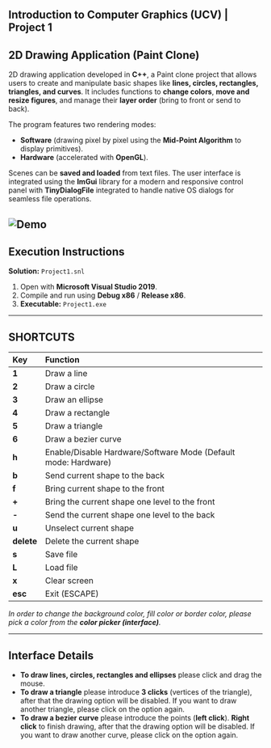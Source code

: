 Introduction to Computer Graphics (UCV) | Project 1
---

## 2D Drawing Application (Paint Clone)

2D drawing application developed in **C++**, a Paint clone project that allows users to create and manipulate basic shapes like **lines, circles, rectangles, triangles, and curves**. It includes functions to **change colors**, **move and resize figures**, and manage their **layer order** (bring to front or send to back).

The program features two rendering modes: 
* **Software** (drawing pixel by pixel using the **Mid-Point Algorithm** to display primitives).
* **Hardware** (accelerated with **OpenGL**).

Scenes can be **saved and loaded** from text files. The user interface is integrated using the **ImGui** library for a modern and responsive control panel with **TinyDialogFile** integrated to handle native OS dialogs for seamless file operations.

![Demo](./portafolio-paint-project.gif)
---

## Execution Instructions

**Solution:** `Project1.snl`

1.  Open with **Microsoft Visual Studio 2019**.
2.  Compile and run using **Debug x86** / **Release x86**.
3.  **Executable:** `Project1.exe`

---

## SHORTCUTS 

| Key | Function |
| :---- | :------ |
| **1** | Draw a line |
| **2** | Draw a circle |
| **3** | Draw an ellipse |
| **4** | Draw a rectangle |
| **5** | Draw a triangle |
| **6** | Draw a bezier curve |
| **h** | Enable/Disable Hardware/Software Mode (Default mode: Hardware) |
| **b** | Send current shape to the back |
| **f** | Bring current shape to the front |
| **+** | Bring the current shape one level to the front |
| **-** | Send the current shape one level to the back |
| **u** | Unselect current shape |
| **delete** | Delete the current shape |
| **s** | Save file |
| **L** | Load file |
| **x** | Clear screen |
| **esc** | Exit (ESCAPE) |

*In order to change the background color, fill color or border color, please pick a color from the **color picker (interface)**.*

---

## Interface Details

* **To draw lines, circles, rectangles and ellipses** please click and drag the mouse.
* **To draw a triangle** please introduce **3 clicks** (vertices of the triangle), after that the drawing option will be disabled. If you want to draw another triangle, please click on the option again.
* **To draw a bezier curve** please introduce the points (**left click**). **Right click** to finish drawing, after that the drawing option will be disabled. If you want to draw another curve, please click on the option again.